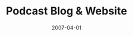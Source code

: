 ---
client: RVR
title: Podcast Blog & Website
date: 2007-04-01
website: 
status: retired
role: Website Developer
tags:
- Website
- User Experience
- Podcast
- Consultation
- Wordpress
- HTML
- CSS
- Flash
- Logo Design
- Graphic Design
- Architecture
thumbnail: 
assets: 
- filename:
  caption:
  type:
  width:
  height:
- filename:
  caption:
  type:
  width:
  height:
---
